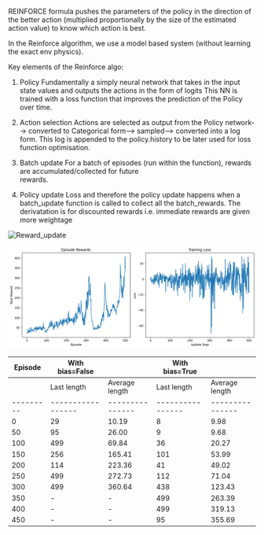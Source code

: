 REINFORCE formula pushes the parameters of the policy
in the direction of the better action (multiplied proportionally by the size of the
estimated action value) to know which action is best.


In the Reinforce algorithm, we use a model based system (without learning the exact env physics).

Key elements of the Reinforce algo:

1. Policy
  Fundamentally a simply neural network that takes in the input state values and outputs the actions in      the form of logits
  This NN is trained with a loss function that improves the prediction of the Policy over time.
 
2. Action selection
   Actions are selected as output from the Policy network--> converted to Categorical form--> sampled-->      converted into a log form. This log is appended to the policy.history to be later used for loss            function optimisation.
   
3. Batch update
   For a batch of episodes (run within the function), rewards are accumulated/collected for future       
   rewards. 
   
4. Policy update
   Loss and therefore the policy update happens when a batch_update function is called to collect all the     batch_rewards. The derivatation is for discounted rewards i.e. immediate rewards are given more            weightage
   
![Reward_update](https://miro.medium.com/v2/resize:fit:638/format:webp/1*VFRng5GHkOzNrx8wG2BlqA.png)

![Training_Screenshot](Reinforce_training.png)


| Episode | With bias=False |               | With bias=True |               |
|---------|-----------------|---------------|----------------|---------------|
|         | Last length     | Average length| Last length    | Average length|
|---------|-----------------|---------------|----------------|---------------|
| 0       | 29              | 10.19         | 8              | 9.98          |
| 50      | 95              | 26.00         | 9              | 9.68          |
| 100     | 499             | 69.84         | 36             | 20.27         |
| 150     | 256             | 165.41        | 101            | 53.99         |
| 200     | 114             | 223.36        | 41             | 49.02         |
| 250     | 499             | 272.73        | 112            | 71.04         |
| 300     | 499             | 360.64        | 438            | 123.43        |
| 350     | -               | -             | 499            | 263.39        |
| 400     | -               | -             | 499            | 319.13        |
| 450     | -               | -             | 95             | 355.69        |
